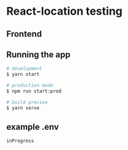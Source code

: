 # React-location testing

## Frontend

## Running the app

```bash
# development
$ yarn start

# production mode
$ npm run start:prod

# build preview
$ yarn serve
```

## example .env

```
inProgress
```
